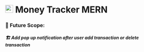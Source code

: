 # <img src="https://user-images.githubusercontent.com/100275369/203374771-cd3d2c2c-cc21-4f98-8304-4642328c1288.png" width="25px"/> Money Tracker MERN

### 🔮 Future Scope:
##### 🏗️  Add pop up notification after user add transaction or delete transaction
 
